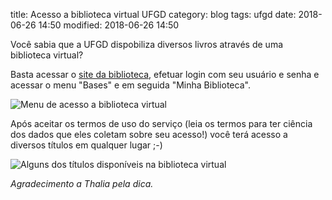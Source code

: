 title: Acesso a biblioteca virtual UFGD
category: blog
tags: ufgd
date: 2018-06-26 14:50
modified: 2018-06-26 14:50

Você sabia que a UFGD dispobiliza diversos livros através de uma biblioteca virtual?

Basta acessar o [site da biblioteca](https://biblioteca.ufgd.edu.br/), efetuar login com seu usuário e senha e acessar o menu "Bases" e em seguida "Minha Biblioteca".

<image alt="Menu de acesso a biblioteca virtual" src="{filename}/images/blog/biblioteca-virtual-ufgd-1.png" class="image fit thumb">

Após aceitar os termos de uso do serviço (leia os termos para ter ciência dos dados que eles coletam sobre seu acesso!) você terá acesso a diversos títulos em qualquer lugar ;-)

<image alt="Alguns dos títulos disponíveis na biblioteca virtual" src="{filename}/images/blog/biblioteca-virtual-ufgd-2.png" class="image fit thumb">

*Agradecimento a Thalia pela dica.*
